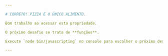 ```yaml
---

# CORRETO! PIZZA É O ÚNICO ALIMENTO.

Bom trabalho ao acessar esta propriedade.

O próximo desafio se trata de **funções**.

Execute `node bin/javascripting` no console para escolher o próximo desafio.

---
```

